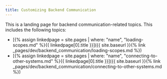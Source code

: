 ```yaml
---
title: Customizing Backend Communication
---
```


This is a landing page for backend communication-related topics. This includes the following topics:

- [{% assign linkedpage = site.pages | where: "name", "loading-scopes.md" %}{{ linkedpage[0].title }}]({{ site.baseurl }}{% link _pages/dev/backend_communication/loading-scopes.md %})
- [{% assign linkedpage = site.pages | where: "name", "connecting-to-other-systems.md" %}{{ linkedpage[0].title }}]({{ site.baseurl }}{% link _pages/dev/backend_communication/connecting-to-other-systems.md %})
